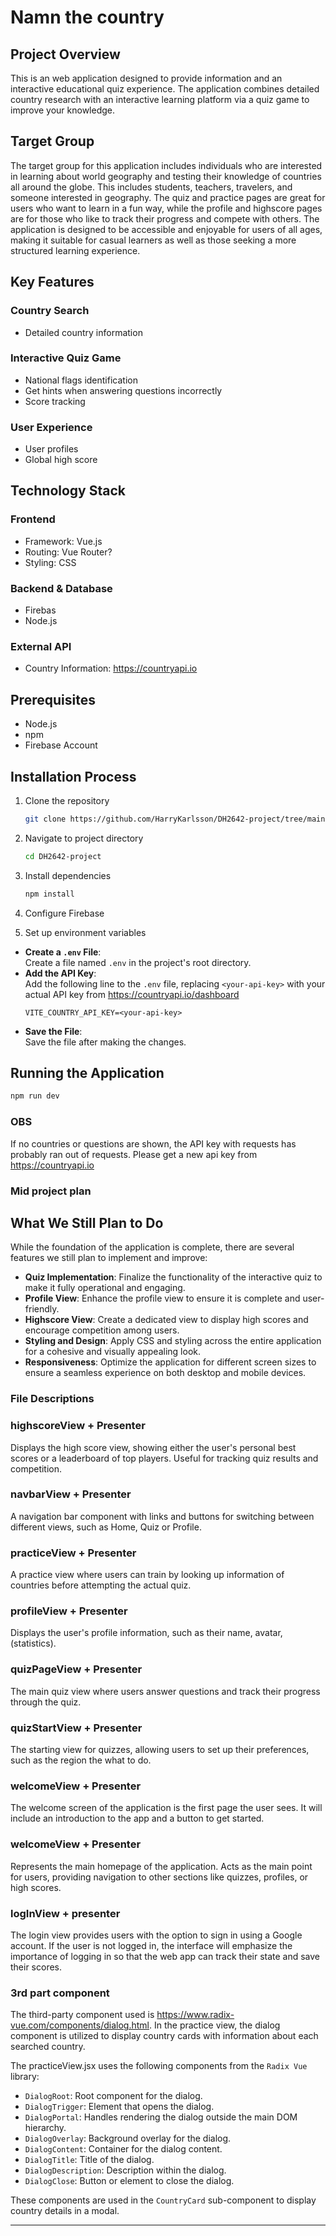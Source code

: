 # Namn the country


## Project Overview

This is an web application designed to provide information and an interactive educational quiz experience. The application combines detailed country research with an interactive learning platform via a quiz game to improve your knowledge.

## Target Group

The target group for this application includes individuals who are interested in learning about world geography and testing their knowledge of countries all around the globe. This includes students, teachers, travelers, and someone interested in geography. The quiz and practice pages are great for users who want to learn in a fun way, while the profile and highscore pages are for those who like to track their progress and compete with others. The application is designed to be accessible and enjoyable for users of all ages, making it suitable for casual learners as well as those seeking a more structured learning experience.
 
## Key Features

###  Country Search
- Detailed country information 

### Interactive Quiz Game

- National flags identification
- Get hints when answering questions incorrectly
- Score tracking

### User Experience
- User profiles
- Global high score

## Technology Stack

### Frontend
- Framework: Vue.js
- Routing: Vue Router?
- Styling: CSS

### Backend & Database
- Firebas
- Node.js

### External API
- Country Information: https://countryapi.io

## Prerequisites

- Node.js
- npm 
- Firebase Account

## Installation Process

1. Clone the repository
   ```bash
   git clone https://github.com/HarryKarlsson/DH2642-project/tree/main
   ```

2. Navigate to project directory
   ```bash
   cd DH2642-project
   ```

3. Install dependencies
   ```bash
   npm install
   ```

4. Configure Firebase
   

5. Set up environment variables

-  **Create a `.env` File**:  
   Create a file named `.env` in the project's root directory.  
-  **Add the API Key**:  
   Add the following line to the `.env` file, replacing `<your-api-key>` with your actual API key from https://countryapi.io/dashboard  
   ```env
   VITE_COUNTRY_API_KEY=<your-api-key>
   ```
-  **Save the File**:  
   Save the file after making the changes.

## Running the Application

```bash
npm run dev
```
### OBS
If no countries or questions are shown, the API key with requests has probably ran out of requests. Please get a new api key from https://countryapi.io 


### Mid project plan

## What We Still Plan to Do
 While the foundation of the application is complete, there are several features we still plan to implement and improve:

- **Quiz Implementation**: Finalize the functionality of the interactive quiz to make it fully operational and engaging.  
- **Profile View**: Enhance the profile view to ensure it is complete and user-friendly.  
- **Highscore View**: Create a dedicated view to display high scores and encourage competition among users.  
- **Styling and Design**: Apply CSS and styling across the entire application for a cohesive and visually appealing look.  
- **Responsiveness**: Optimize the application for different screen sizes to ensure a seamless experience on both desktop and mobile devices.  




### File Descriptions

### highscoreView + Presenter
Displays the high score view, showing either the user's personal best scores or a leaderboard of top players. Useful for tracking quiz results and competition.

### navbarView + Presenter
A navigation bar component with links and buttons for switching between different views, such as Home, Quiz or Profile.

### practiceView + Presenter
A practice view where users can train by looking up information of countries before attempting the actual quiz.

### profileView + Presenter
Displays the user's profile information, such as their name, avatar, (statistics).

### quizPageView + Presenter
The main quiz view where users answer questions and track their progress through the quiz.

### quizStartView + Presenter
The starting view for quizzes, allowing users to set up their preferences, such as the region the what to do.

### welcomeView + Presenter
The welcome screen of the application is the first page the user sees. It will include an introduction to the app and a button to get started.

### welcomeView + Presenter
Represents the main homepage of the application. Acts as the main point for users, providing navigation to other sections like quizzes, profiles, or high scores.

### logInView + presenter
The login view provides users with the option to sign in using a Google account. If the user is not logged in, the interface will emphasize the importance of logging in so that the web app can track their state and save their scores. 

### 3rd part component 
The third-party component used is https://www.radix-vue.com/components/dialog.html. In the practice view, the dialog component is utilized to display country cards with information about each searched country.


The practiceView.jsx uses the following components from the `Radix Vue` library:

- `DialogRoot`: Root component for the dialog.
- `DialogTrigger`: Element that opens the dialog.
- `DialogPortal`: Handles rendering the dialog outside the main DOM hierarchy.
- `DialogOverlay`: Background overlay for the dialog.
- `DialogContent`: Container for the dialog content.
- `DialogTitle`: Title of the dialog.
- `DialogDescription`: Description within the dialog.
- `DialogClose`: Button or element to close the dialog.

These components are used in the `CountryCard` sub-component to display country details in a modal.

---

